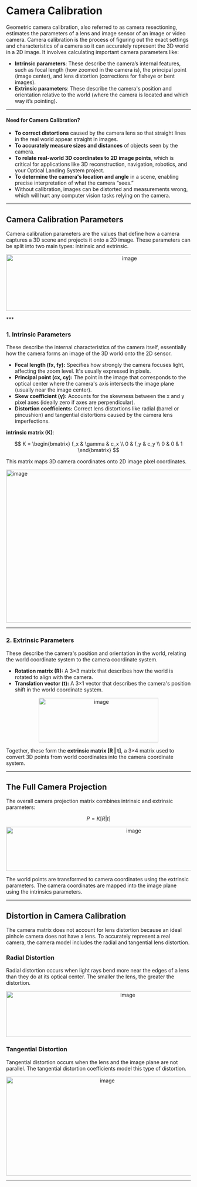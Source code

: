 # Camera Calibration
Geometric camera calibration, also referred to as camera resectioning, estimates the parameters of a lens and image sensor of an image or video camera.
Camera calibration is the process of figuring out the exact settings and characteristics of a camera so it can accurately represent the 3D world in a 2D image. It involves calculating important camera parameters like:

- **Intrinsic parameters**: These describe the camera’s internal features, such as focal length (how zoomed in the camera is), the principal point (image center), and lens distortion (corrections for fisheye or bent images).
- **Extrinsic parameters**: These describe the camera's position and orientation relative to the world (where the camera is located and which way it’s pointing).

***

#### Need for Camera Calibration?

- **To correct distortions** caused by the camera lens so that straight lines in the real world appear straight in images.
- **To accurately measure sizes and distances** of objects seen by the camera.
- **To relate real-world 3D coordinates to 2D image points**, which is critical for applications like 3D reconstruction, navigation, robotics, and your Optical Landing System project.
- **To determine the camera's location and angle** in a scene, enabling precise interpretation of what the camera “sees.”
- Without calibration, images can be distorted and measurements wrong, which will hurt any computer vision tasks relying on the camera.

***
## Camera Calibration Parameters
Camera calibration parameters are the values that define how a camera captures a 3D scene and projects it onto a 2D image. These parameters can be split into two main types: intrinsic and extrinsic.
<p align="center">
<img width="657" height="154" alt="image" src="https://github.com/user-attachments/assets/d1318c5f-bfdc-4e9e-bbdc-f1922aa6d029" />
</p>
***

### 1. Intrinsic Parameters

These describe the internal characteristics of the camera itself, essentially how the camera forms an image of the 3D world onto the 2D sensor.

- **Focal length (fx, fy):** Specifies how strongly the camera focuses light, affecting the zoom level. It's usually expressed in pixels.
- **Principal point (cx, cy):** The point in the image that corresponds to the optical center where the camera's axis intersects the image plane (usually near the image center).
- **Skew coefficient (γ):** Accounts for the skewness between the x and y pixel axes (ideally zero if axes are perpendicular).
- **Distortion coefficients:** Correct lens distortions like radial (barrel or pincushion) and tangential distortions caused by the camera lens imperfections.

**intrinsic matrix (K)**:

$$
K =
\begin{bmatrix}
f_x & \gamma & c_x \\
0 & f_y & c_y \\
0 & 0 & 1
\end{bmatrix}
$$

This matrix maps 3D camera coordinates onto 2D image pixel coordinates.

<img width="579" height="416" alt="image" src="https://github.com/user-attachments/assets/e37ede5a-c36b-4a6d-bfa1-08a08cd4ee8a" />

***

### 2. Extrinsic Parameters

These describe the camera's position and orientation in the world, relating the world coordinate system to the camera coordinate system.

- **Rotation matrix (R):** A 3×3 matrix that describes how the world is rotated to align with the camera.
- **Translation vector (t):** A 3×1 vector that describes the camera's position shift in the world coordinate system.

<p align="center">
<img width="326" height="121" alt="image" src="https://github.com/user-attachments/assets/c2f1980e-b346-4a42-82b2-eb7e9cd84ca7" />
</p>

Together, these form the **extrinsic matrix [R | t]**, a 3×4 matrix used to convert 3D points from world coordinates into the camera coordinate system.

***

## The Full Camera Projection

The overall camera projection matrix combines intrinsic and extrinsic parameters:

$$
P = K [R | t]
$$

<p align="center">
<img width="680" height="120" alt="image" src="https://github.com/user-attachments/assets/a5d5b021-48a4-4328-be66-400605e3d25a" />
</p>

The world points are transformed to camera coordinates using the extrinsic parameters. The camera coordinates are mapped into the image plane using the intrinsics parameters.


***
## Distortion in Camera Calibration
The camera matrix does not account for lens distortion because an ideal pinhole camera does not have a lens. To accurately represent a real camera, the camera model includes the radial and tangential lens distortion.

### Radial Distortion
Radial distortion occurs when light rays bend more near the edges of a lens than they do at its optical center. The smaller the lens, the greater the distortion.
<p align="center">
<img width="648" height="125" alt="image" src="https://github.com/user-attachments/assets/6238b406-ce3f-4e34-98b5-4b9f56e74afd" />
</p>

### Tangential Distortion
Tangential distortion occurs when the lens and the image plane are not parallel. The tangential distortion coefficients model this type of distortion.
<p align="center">
<img width="536" height="269" alt="image" src="https://github.com/user-attachments/assets/127a4449-f8bd-4fa8-8034-68bbcabf70b6" />
</p>

***
